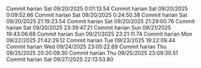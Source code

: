 Commit harian Sat 09/20/2025  0:01:13.54 
Commit harian Sat 09/20/2025  0:09:52.66 
Commit harian Sat 09/20/2025  0:24:50.38 
Commit harian Sat 09/20/2025 21:19:23.54 
Commit harian Sat 09/20/2025 21:29:00.76 
Commit harian Sat 09/20/2025 23:39:47.21 
Commit harian Sun 09/21/2025 19:43:06.68 
Commit harian Sun 09/21/2025 23:21:11.74 
Commit harian Mon 09/22/2025 21:42:29.12 
Commit harian Tue 09/23/2025 19:22:09.44 
Commit harian Wed 09/24/2025 23:05:22.69 
Commit harian Thu 09/25/2025 20:20:09.30 
Commit harian Thu 09/25/2025 23:09:30.51 
Commit harian Sat 09/27/2025 22:13:53.80 
